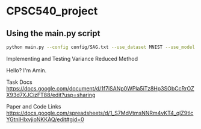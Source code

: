 # CPSC540_project

## Using the main.py script
```bash
python main.py --config config/SAG.txt --use_dataset MNIST --use_model MLP
```

Implementing and Testing Variance Reduced Method

Hello? I'm Amin.

Task Docs
https://docs.google.com/document/d/1f7iSANp0WPla5iTz8Hp3SObCcRrOZX93d7XJCizFT88/edit?usp=sharing


Paper and Code Links
https://docs.google.com/spreadsheets/d/1_S7MdVtmsNNRm4vKT4_qlZ9tlcYGtnIHlxvjioNKKAQ/edit#gid=0
